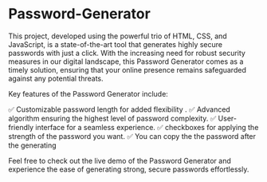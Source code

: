 # Password-Generator

This project, developed using the powerful trio of HTML, CSS, and JavaScript, is a state-of-the-art tool that generates highly secure passwords with just a click. With the increasing need for robust security measures in our digital landscape, this Password Generator comes as a timely solution, ensuring that your online presence remains safeguarded against any potential threats.

Key features of the Password Generator include:

✅ Customizable password length for added flexibility .
✅ Advanced algorithm ensuring the highest level of password complexity.
✅ User-friendly interface for a seamless experience.
✅ checkboxes for applying the strength of the password you want.
✅ You can copy the  the password after the generating 

Feel free to check out the live demo of the Password Generator  and experience the ease of generating strong, secure passwords effortlessly.
